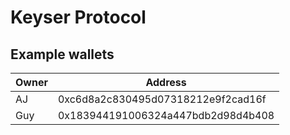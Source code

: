# Keyser Protocol

## Example wallets

| Owner | Address                            |
| ----- | ---------------------------------- |
| AJ    | 0xc6d8a2c830495d07318212e9f2cad16f |
| Guy   | 0x183944191006324a447bdb2d98d4b408 |